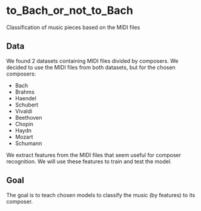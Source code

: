 # to_Bach_or_not_to_Bach
Classification of music pieces based on the MIDI files

## Data

We found 2 datasets containing MIDI files divided by composers. We decided to use the MIDI files from both datasets, but for the chosen composers:
* Bach
* Brahms
* Haendel
* Schubert
* Vivaldi
* Beethoven
* Chopin
* Haydn
* Mozart
* Schumann

We extract features from the MIDI files that seem useful for composer recognition. We will use these features to train and test the model.

## Goal

The goal is to teach chosen models to classify the music (by features) to its composer.
